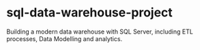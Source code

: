 # sql-data-warehouse-project
Building a modern data warehouse with SQL Server, including ETL processes, Data Modelling and analytics.
